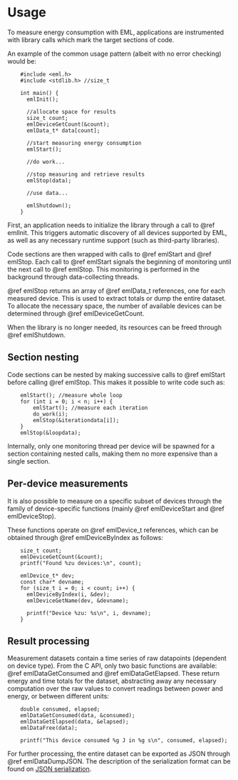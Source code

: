 Usage
=====
To measure energy consumption with EML, applications are instrumented with
library calls which mark the target sections of code.

An example of the common usage pattern (albeit with no error checking) would
be:

~~~
	#include <eml.h>
	#include <stdlib.h> //size_t

	int main() {
	  emlInit();

	  //allocate space for results
	  size_t count;
	  emlDeviceGetCount(&count);
	  emlData_t* data[count];

	  //start measuring energy consumption
	  emlStart();

	  //do work...

	  //stop measuring and retrieve results
	  emlStop(data);

	  //use data...

	  emlShutdown();
	}
~~~

First, an application needs to initialize the library through a call to @ref
emlInit. This triggers automatic discovery of all devices supported by EML, as
well as any necessary runtime support (such as third-party libraries).

Code sections are then wrapped with calls to @ref emlStart and @ref emlStop.
Each call to @ref emlStart signals the beginning of monitoring until the next
call to @ref emlStop. This monitoring is performed in the background through
data-collecting threads.

@ref emlStop returns an array of @ref emlData\_t references, one for each
measured device. This is used to extract totals or dump the entire dataset. To
allocate the necessary space, the number of available devices can be determined
through @ref emlDeviceGetCount.

When the library is no longer needed, its resources can be freed through @ref
emlShutdown.

Section nesting
---------------
Code sections can be nested by making successive calls to @ref emlStart before
calling @ref emlStop. This makes it possible to write code such as:

~~~
	emlStart(); //measure whole loop
	for (int i = 0; i < n; i++) {
		emlStart(); //measure each iteration
		do_work(i);
		emlStop(&iterationdata[i]);
	}
	emlStop(&loopdata);
~~~

Internally, only one monitoring thread per device will be spawned for a section
containing nested calls, making them no more expensive than a single section.

Per-device measurements
-----------------------
It is also possible to measure on a specific subset of devices through the
family of device-specific functions (mainly @ref emlDeviceStart and @ref
emlDeviceStop).

These functions operate on @ref emlDevice\_t references, which can be obtained
through @ref emlDeviceByIndex as follows:

~~~
	size_t count;
	emlDeviceGetCount(&count);
	printf("Found %zu devices:\n", count);

	emlDevice_t* dev;
	const char* devname;
	for (size_t i = 0; i < count; i++) {
	  emlDeviceByIndex(i, &dev);
	  emlDeviceGetName(dev, &devname);

	  printf("Device %zu: %s\n", i, devname);
	}
~~~

Result processing
-----------------
Measurement datasets contain a time series of raw datapoints (dependent on
device type). From the C API, only two basic functions are available: @ref
emlDataGetConsumed and @ref emlDataGetElapsed. These return energy and time
totals for the dataset, abstracting away any necessary computation over the raw
values to convert readings between power and energy, or between different units:

~~~
	double consumed, elapsed;
	emlDataGetConsumed(data, &consumed);
	emlDataGetElapsed(data, &elapsed);
	emlDataFree(data);

	printf("This device consumed %g J in %g s\n", consumed, elapsed);
~~~

For further processing, the entire dataset can be exported as JSON through @ref
emlDataDumpJSON. The description of the serialization format can be found on
[JSON serialization](doc/json.md).
